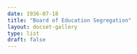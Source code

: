 ```yaml
---
date: 1936-07-18
title: "Board of Education Segregation"
layout: docset-gallery
type: list
draft: false
---
```

